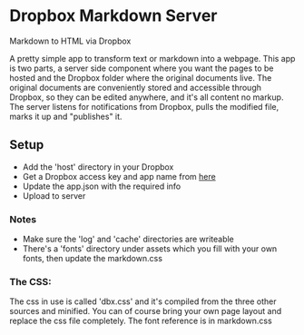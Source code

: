 Dropbox Markdown Server
===========

Markdown to HTML via Dropbox

A pretty simple app to transform text or markdown into a webpage. 
This app is two parts, a server side component where you want the pages to be hosted and the Dropbox folder where the original documents live.
The original documents are conveniently stored and accessible through Dropbox, so they can be edited anywhere, and it's all content no markup. 
The server listens for notifications from Dropbox, pulls the modified file, marks it up and "publishes" it.

## Setup
- Add the 'host' directory in your Dropbox
- Get a Dropbox access key and app name from [here](https://www.dropbox.com/developers/apps)
- Update the app.json with the required info
- Upload to server

### Notes
- Make sure the 'log' and 'cache' directories are writeable
- There's a 'fonts' directory under assets which you fill with your own fonts, then update the markdown.css

### The CSS:
The css in use is called 'dbx.css' and it's compiled from the three other sources and minified. You can of course bring your own page layout and replace the css file completely. The font reference is in markdown.css
